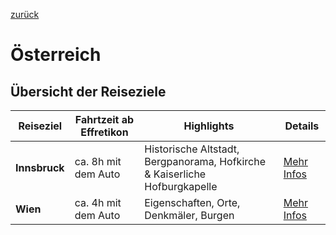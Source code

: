 [zurück](../../README.md)

# Österreich
## Übersicht der Reiseziele

| Reiseziel      | Fahrtzeit ab Effretikon | Highlights                                         | Details                          |
|----------------|-------------------------|---------------------------------------------------|-----------------------------------|
| **Innsbruck**       | ca. 8h mit dem Auto | Historische Altstadt, Bergpanorama, Hofkirche & Kaiserliche Hofburgkapelle | [Mehr Infos](Innsbruck/Innsbruck.md)        |
| **Wien**| ca. 4h mit dem Auto | Eigenschaften, Orte, Denkmäler, Burgen | [Mehr Infos](Wien/Wien.md)        |
